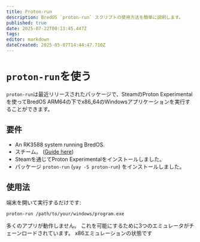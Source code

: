 ```yaml
---
title: Proton-run
description: BredOS `proton-run` スクリプトの使用方法を簡単に説明します。
published: true
date: 2025-07-22T00:13:45.447Z
tags:
editor: markdown
dateCreated: 2025-05-07T14:44:47.710Z
---
```


# `proton-run`を使う

`proton-run`は最近リリースされたパッケージで、SteamのProton Experimentalを使ってBredOS ARM64の下でx86_64のWindowsアプリケーションを実行することができます。

## 要件

- An RK3588 system running BredOS.
- スチーム。 ([Guide here](/how-to/how-to-install-steam))
- Steamを通じてProton Experimentalをインストールしました。
- パッケージ `proton-run` (`yay -S proton-run`) をインストールしました。

## 使用法

端末を開いて実行するだけです:

```
proton-run /path/to/your/windows/program.exe
```

多くのアプリが動作しません。 これを可能にするために3つのエミュレータがチェーンロードされています。
x86エミュレーションの状態です